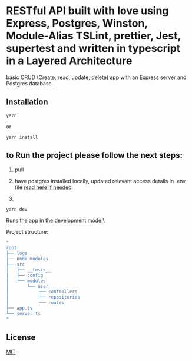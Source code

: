 # RESTful API built with love using Express, Postgres, Winston, Module-Alias TSLint, prettier, Jest, supertest and written in typescript in a Layered Architecture

basic CRUD (Create, read, update, delete) app with an Express server and Postgres database.

## Installation

```
yarn
```
or 
```
yarn install
```


## to Run the project please follow the next steps:

1. pull

2. have postgres installed locally, updated relevant access details in .env file [read here if needed](https://blog.logrocket.com/setting-up-a-restful-api-with-node-js-and-postgresql-d96d6fc892d8/)
   
3. 
```
yarn dev
```
Runs the app in the development mode.\


Project structure:


```bash
"
root
├── logs
├── node_modules
├── src
│   ├── __tests__
│   ├── config
│   └── modules                              
│       └── user           
│           ├── controllers 
│           ├── repositories
│           └── routes
├── app.ts
└── server.ts
"
```


## License

[MIT](LICENSE)
